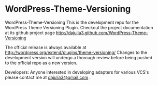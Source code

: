 WordPress-Theme-Versioning
==========================

WordPress-Theme-Versioning
This is the development repo for the WordPress Theme Versioning Plugin. Checkout the project documentation at its github project page http://dajulia3.github.com/WordPress-Theme-Versioning

The official release is always available at http://wordpress.org/extend/plugins/theme-versioning/ Changes to the development version will undergo a thorough review before being pushed to the official repo as a new version.

Developers: Anyone interested in developing adapters for various VCS's please contact me at dajulia3@gmail.com .
